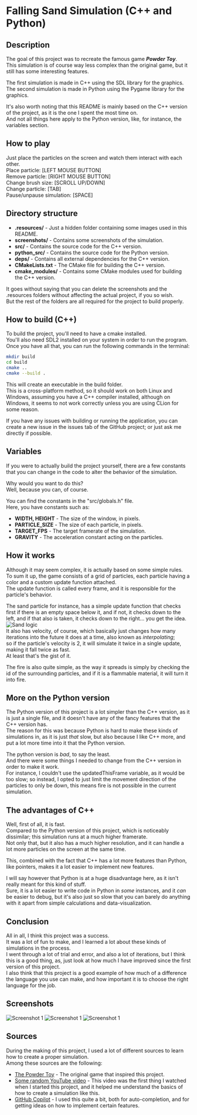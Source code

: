 # Falling Sand Simulation (C++ and Python)

## Description
The goal of this project was to recreate the famous game **_Powder Toy_**. <br>
This simulation is of course way less complex than the original game, but it still has some interesting features. <br>

The first simulation is made in C++ using the SDL library for the graphics. <br>
The second simulation is made in Python using the Pygame library for the graphics. <br>

It's also worth noting that this README is mainly based on the C++ version of the project, as it is the one I spent the most time on. <br>
And not all things here apply to the Python version, like, for instance, the variables section.

## How to play
Just place the particles on the screen and watch them interact with each other. <br>
Place particle: [LEFT MOUSE BUTTON] <br>
Remove particle: [RIGHT MOUSE BUTTON] <br>
Change brush size: [SCROLL UP/DOWN] <br>
Change particle: [TAB] <br>
Pause/unpause simulation: [SPACE]

## Directory structure
- **.resources/** - Just a hidden folder containing some images used in this README.
- **screenshots/** - Contains some screenshots of the simulation.
- **src/** - Contains the source code for the C++ version.
- **python_src/** - Contains the source code for the Python version.
- **deps/** - Contains all external dependencies for the C++ version.
- **CMakeLists.txt** - The CMake file for building the C++ version.
- **cmake_modules/** - Contains some CMake modules used for building the C++ version.

It goes without saying that you can delete the screenshots and the .resources folders without affecting the actual project, if you so wish. <br>
But the rest of the folders are all required for the project to build properly.

## How to build (C++)
To build the project, you'll need to have a cmake installed. <br>
You'll also need SDL2 installed on your system in order to run the program. <br>
Once you have all that, you can run the following commands in the terminal: <br>
```bash
mkdir build
cd build
cmake ..
cmake --build .
```
This will create an executable in the build folder. <br>
This is a cross-platform method, so it should work on both Linux and Windows, assuming you have a C++ compiler installed,
although on Windows, it seems to not work correctly unless you are using CLion for some reason.

If you have any issues with building or running the application, you can create a new issue in the issues tab of the GitHub project; or just ask me directly if possible.

## Variables
If you were to actually build the project yourself, there are a few constants that you can change in the code to alter the behavior of the simulation. <br>

Why would you want to do this? <br>
Well, because you can, of course. <br>

You can find the constants in the "src/globals.h" file. <br>
Here, you have constants such as:
- **WIDTH, HEIGHT** - The size of the window, in pixels.
- **PARTICLE_SIZE** - The size of each particle, in pixels.
- **TARGET_FPS** - The target framerate of the simulation.
- **GRAVITY** - The acceleration constant acting on the particles.

## How it works
Although it may seem complex, it is actually based on some simple rules. <br>
To sum it up, the game consists of a grid of particles, each particle having a color and a custom update function attached. <br>
The update function is called every frame, and it is responsible for the particle's behavior. <br>

The sand particle for instance, has a simple update function that checks first if there is an empty space below it, and if not, it checks down to the left, and if that also is taken, it checks down to the right... you get the idea. <br>
![Sand logic](.resources/sand-rules.png) <br>
It also has velocity, of course, which basically just changes how many iterations into the future it does at a time, also known as _interpolating_; <br>
so if the particle's velocity is 2, it will simulate it twice in a single update, making it fall twice as fast. <br>
At least that's the gist of it.

The fire is also quite simple, as the way it spreads is simply by checking the id of the surrounding particles, and if it is a flammable material, it will turn it into fire.

## More on the Python version
The Python version of this project is a lot simpler than the C++ version, as it is just a single file, and it doesn't have any of the fancy features that the C++ version has. <br>
The reason for this was because Python is hard to make these kinds of simulations in, as it is just _that_ slow, but also because I like C++ more, and put a lot more time into it that the Python version. <br>

The python version is _bad_, to say the least. <br>
And there were some things I needed to change from the C++ version in order to make it work. <br>
For instance, I couldn't use the updatedThisFrame variable, as it would be too slow; so instead, I opted to just limit the movement direction of the particles to only be down, this means fire is not possible in the current simulation. <br>

## The advantages of C++
Well, first of all, it is fast. <br>
Compared to the Python version of this project, which is noticeably dissimilar; this simulation runs at a much higher framerate. <br>
Not only that, but it also has a much higher resolution, and it can handle a lot more particles on the screen at the same time. <br>

This, combined with the fact that C++ has a lot more features than Python, like pointers, makes it a lot easier to implement new features. <br>

I will say however that Python is at a huge disadvantage here, as it isn't really meant for this kind of stuff. <br>
Sure, it is a lot easier to write code in Python in _some_ instances, and it _can_ be easier to debug, but it's also just so slow that you can barely do anything with it apart from simple calculations and data-visualization. <br>

## Conclusion
All in all, I think this project was a success. <br>
It was a lot of fun to make, and I learned a lot about these kinds of simulations in the process. <br>
I went through a lot of trial and error, and also a lot of iterations, but I think this is a good thing, as, just look at how much I have improved since the first version of this project. <br>
I also think that this project is a good example of how much of a difference the language you use can make, and how important it is to choose the right language for the job. <br>

## Screenshots
![Screenshot 1](screenshots/sand.png)
![Screenshot 1](screenshots/gunpowder.png)
![Screenshot 1](screenshots/fire.png)

## Sources
During the making of this project, I used a lot of different sources to learn how to create a proper simulation. <br>
Among these sources are the following: <br>
- [The Powder Toy](https://powdertoy.co.uk/) - The original game that inspired this project.
- [Some random YouTube video](https://www.youtube.com/watch?v=VLZjd_Y1gJ8) - This video was the first thing I watched when I started this project, and it helped me understand the basics of how to create a simulation like this.
- [GitHub Copilot](https://copilot.github.com/) - I used this quite a bit, both for auto-completion, and for getting ideas on how to implement certain features.
